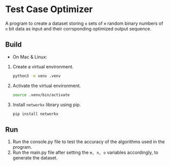 # Test Case Optimizer
A program to create a dataset storing `o` sets of `m` random binary numbers of `n` bit data as input and their corrsponding optimized output sequence.

## Build
- On Mac & Linux:
1. Create a virtual environment.
    ```bash
    python3 -m venv .venv
    ```
1. Activate the virtual environment.
    ```bash
    source .venv/bin/activate
    ```    
1. Install `networkx` library using pip.
    ```bash
    pip install networkx
    ```

## Run
1. Run the console.py file to test the accuracy of the algorithms used in the program.
1. Run the main.py file after setting the `m, n, o` variables accordingly, to generate the dataset.
